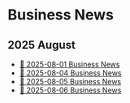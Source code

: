 # Business News

## 2025 August
- [📰 2025-08-01 Business News](/en/posts/catalogue/2025-08-01)
- [📰 2025-08-04 Business News](/en/posts/catalogue/2025-08-04)
- [📰 2025-08-05 Business News](/en/posts/catalogue/2025-08-05)
- [📰 2025-08-06 Business News](/en/posts/catalogue/2025-08-06)